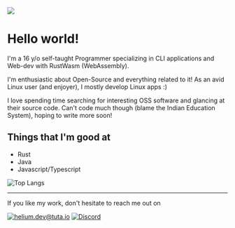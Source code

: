 <img src="https://gist.githubusercontent.com/helium18/747f172a418b46c55c63fe0b807b9753/raw/136f6c5d3ecb76c5ab264a2a71854394c80e38d7/helium_banner.svg">

# Hello world!
I'm a 16 y/o self-taught Programmer specializing in CLI applications and Web-dev with RustWasm (WebAssembly). 

I'm enthusiastic about Open-Source and everything related to it! As an avid Linux user (and enjoyer), I mostly develop Linux apps :)

I love spending time searching for interesting OSS software and glancing at their source code. Can't code much though (blame the Indian Education System), hoping to write more soon!

## Things that I'm good at
- Rust
- Java 
- Javascript/Typescript

![Top Langs](https://github-readme-stats.vercel.app/api/top-langs/?username=helium18&layout=compact&hide=css)

---
If you like my work, don't hesitate to reach me out on 

<a href="mailto:helium.dev@tuta.io">![helium.dev@tuta.io](https://img.shields.io/badge/Tutanota-840010?style=for-the-badge&logo=Tutanota&logoColor=white)</a> [![Discord](https://badgen.net/badge/icon/discord?icon=discord&label&color=5865F2)](https://discord.com/users/853287934924423198) 
